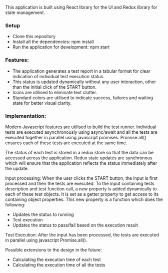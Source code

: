 This application is built using React library for the UI and Redux library for state management. 

### Setup
* Clone this repository
* Install all the dependencies: npm install
* Run the application for development: npm start

### Features:
* The application generates a test report in a tabular format for clear indication of individual test execution status. 
* This status is updated dynamically without any user interaction, other than the initial click of the START button.
* Icons are utilised to eliminate text clutter.
* Standard colors are utilised to indicate success, failures and waiting state for better visual clarity.

### Implementation:
Modern Javascript features are utilised to build the test runner. Individual tests are executed asynchronously using async/await and all the tests are executed together in parallel using javascript promises. Promise.all() ensures each of these tests are executed at the same time.

The status of each test is stored in a redux store so that the data can be accessed across the application. Redux state updates are synchronous which will ensure that the application reflects the status immediately after the update.

Input processing:
When the user clicks the START button, the input is first processed and then the tests are executed. To the input containing tests description and test function call, a new property is added dynamically to each of these test objects. It is set as a getter property to get access to its containing object properties.
This new property is a function which does the following:
* Updates the status to running
* Test execution 
* Updates the status to pass/fail based on the execution result

Test Execution:
After the input has been processed, the tests are executed in parallel using javascript Promise.all().

Possible extensions to the design in the future:
* Calculating the execution time of each test
* Calculating the execution time of all the tests